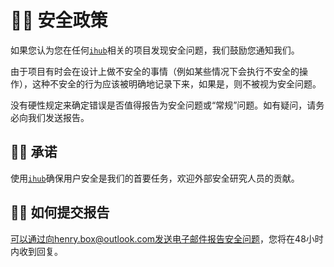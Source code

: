 # 👨‍🚒 安全政策

如果您认为您在任何[`ihub`](https://github.com/ihub-pub)相关的项目发现安全问题，我们鼓励您通知我们。

由于项目有时会在设计上做不安全的事情（例如某些情况下会执行不安全的操作），这种不安全的行为应该被明确地记录下来，如果是，则不被视为安全问题。

没有硬性规定来确定错误是否值得报告为安全问题或“常规”问题。如有疑问，请务必向我们发送报告。

## 👨‍💻 承诺

使用[`ihub`](https://github.com/ihub-pub)确保用户安全是我们的首要任务，欢迎外部安全研究人员的贡献。

## 🙋‍♂ 如何提交报告

可以通过向henry.box@outlook.com发送电子邮件报告安全问题，您将在48小时内收到回复。

